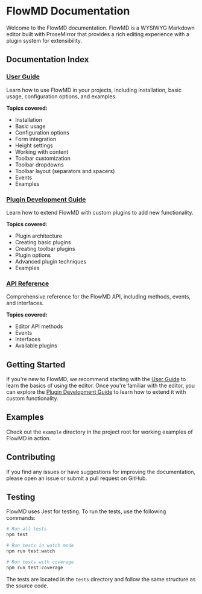 # FlowMD Documentation

Welcome to the FlowMD documentation. FlowMD is a WYSIWYG Markdown editor built with ProseMirror that provides a rich editing experience with a plugin system for extensibility.

## Documentation Index

### [User Guide](user-guide.md)
Learn how to use FlowMD in your projects, including installation, basic usage, configuration options, and examples.

**Topics covered:**
- Installation
- Basic usage
- Configuration options
- Form integration
- Height settings
- Working with content
- Toolbar customization
- Toolbar dropdowns
- Toolbar layout (separators and spacers)
- Events
- Examples

### [Plugin Development Guide](plugin-development.md)
Learn how to extend FlowMD with custom plugins to add new functionality.

**Topics covered:**
- Plugin architecture
- Creating basic plugins
- Creating toolbar plugins
- Plugin options
- Advanced plugin techniques
- Examples

### [API Reference](api-reference.md)
Comprehensive reference for the FlowMD API, including methods, events, and interfaces.

**Topics covered:**
- Editor API methods
- Events
- Interfaces
- Available plugins

## Getting Started

If you're new to FlowMD, we recommend starting with the [User Guide](user-guide.md) to learn the basics of using the editor. Once you're familiar with the editor, you can explore the [Plugin Development Guide](plugin-development.md) to learn how to extend it with custom functionality.

## Examples

Check out the `example` directory in the project root for working examples of FlowMD in action.

## Contributing

If you find any issues or have suggestions for improving the documentation, please open an issue or submit a pull request on GitHub.

## Testing

FlowMD uses Jest for testing. To run the tests, use the following commands:

```bash
# Run all tests
npm test

# Run tests in watch mode
npm run test:watch

# Run tests with coverage
npm run test:coverage
```

The tests are located in the `tests` directory and follow the same structure as the source code.
